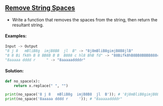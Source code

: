 ## [Remove String Spaces](https://www.codewars.com/kata/57eae20f5500ad98e50002c5/python)

- Write a function that removes the spaces from the string, then return the resultant string.

#### Examples:

```python
Input -> Output
"8 j 8   mBliB8g  imjB8B8  jl  B" -> "8j8mBliB8gimjB8B8jlB"
"8 8 Bi fk8h B 8 BB8B B B  B888 c hl8 BhB fd" -> "88Bifk8hB8BB8BBBB888chl8BhBfd"
"8aaaaa dddd r     " -> "8aaaaaddddr"
```

#### Solution:

```python
def no_space(x):
    return x.replace(" ", "") 

print(no_space('8 j 8   mBliB8g  imjB8B8  jl  B')); # '8j8mBliB8gimjB8B8jlB'
print(no_space('8aaaaa dddd r     ')); # "8aaaaaddddr"
```